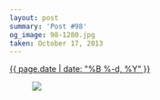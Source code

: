 ```yaml
---
layout: post
summary: 'Post #98'
og_image: 98-1280.jpg
taken: October 17, 2013
---
```


<div class="post">
 <time>
  <a href="/98">
   {{ page.date | date: "%B %-d, %Y" }}
  </a>
 </time>
 <a href="/98">
  <figure data-taken="10/17/2013">
   <img sizes="(min-width: 700px) 50vw, calc(100vw - 2rem)" src="{{ site.assets_url }}/98-640.jpg" srcset="{{ site.assets_url }}/98-1280.jpg 1280w, {{ site.assets_url }}/98-960.jpg 960w, {{ site.assets_url }}/98-640.jpg 640w, {{ site.assets_url }}/98-320.jpg 320w"/>
  </figure>
 </a>
</div>
